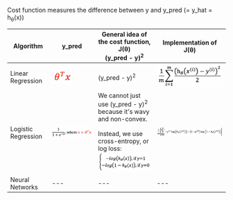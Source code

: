 Cost function measures the difference between y and y_pred (= y_hat = h<sub>θ</sub>(x))

Algorithm | y_pred | General idea of the cost function, J(θ)<br/>(y_pred - y)<sup>2</sup> | Implementation of J(θ)
--- | --- | --- | ---
Linear Regression | <img src="./images/y_hat_linear_regression.png" width="50px"> | (y_pred - y)<sup>2</sup> | <img src="./images/cost_function_linear_regression.png" width="180px">
Logistic Regression | <img src="./images/y_hat_logistic_regression.png" width="350px"> | We cannot just use (y_pred - y)<sup>2</sup> because it's wavy and non-convex.<br/><br/>Instead, we use cross-entropy, or log loss:<br/><img src="./images/cost_function_logistic_regression_idea.png" width="200px"> | <img src="./images/cost_function_logistic_regression_implementation.png" width="400px">
Neural Networks | --- | --- | ---

